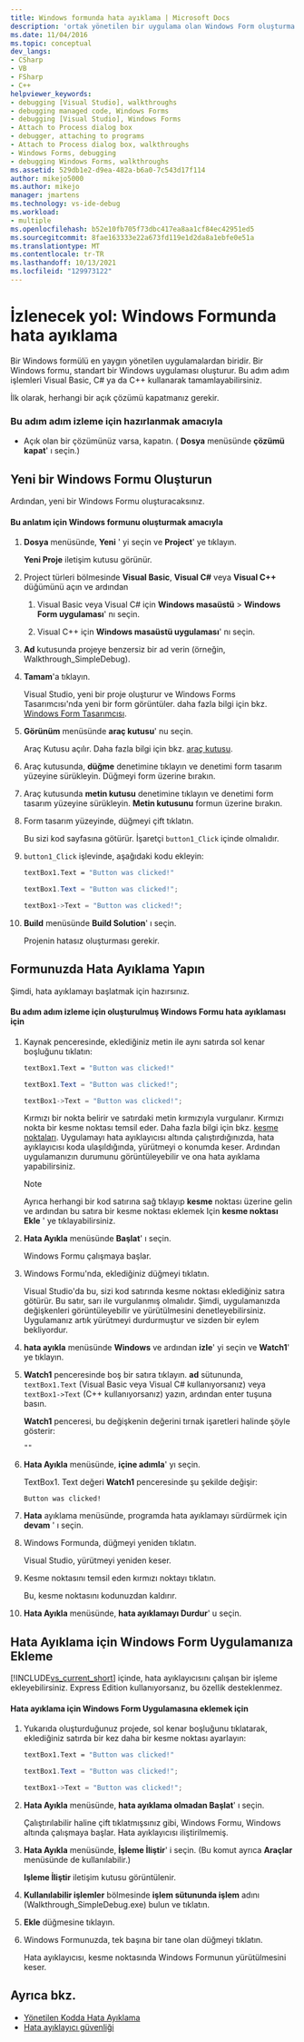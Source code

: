 ```yaml
---
title: Windows formunda hata ayıklama | Microsoft Docs
description: 'ortak yönetilen bir uygulama olan Windows Form oluşturma ve hata ayıklama işlemlerini öğrenmek için bir yönergeyi izleyin. C#, Visual Basic, C++ veya F # kullanabilirsiniz.'
ms.date: 11/04/2016
ms.topic: conceptual
dev_langs:
- CSharp
- VB
- FSharp
- C++
helpviewer_keywords:
- debugging [Visual Studio], walkthroughs
- debugging managed code, Windows Forms
- debugging [Visual Studio], Windows Forms
- Attach to Process dialog box
- debugger, attaching to programs
- Attach to Process dialog box, walkthroughs
- Windows Forms, debugging
- debugging Windows Forms, walkthroughs
ms.assetid: 529db1e2-d9ea-482a-b6a0-7c543d17f114
author: mikejo5000
ms.author: mikejo
manager: jmartens
ms.technology: vs-ide-debug
ms.workload:
- multiple
ms.openlocfilehash: b52e10fb705f73dbc417ea8aa1cf84ec42951ed5
ms.sourcegitcommit: 8fae163333e22a673fd119e1d2da8a1ebfe0e51a
ms.translationtype: MT
ms.contentlocale: tr-TR
ms.lasthandoff: 10/13/2021
ms.locfileid: "129973122"
---
```

# <a name="walkthrough-debugging-a-windows-form"></a>İzlenecek yol: Windows Formunda hata ayıklama
Bir Windows formülü en yaygın yönetilen uygulamalardan biridir. Bir Windows formu, standart bir Windows uygulaması oluşturur. Bu adım adım işlemleri Visual Basic, C# ya da C++ kullanarak tamamlayabilirsiniz.

 İlk olarak, herhangi bir açık çözümü kapatmanız gerekir.

### <a name="to-prepare-for-this-walkthrough"></a>Bu adım adım izleme için hazırlanmak amacıyla

- Açık olan bir çözümünüz varsa, kapatın. ( **Dosya** menüsünde **çözümü kapat**' ı seçin.)

## <a name="create-a-new-windows-form"></a>Yeni bir Windows Formu Oluşturun
 Ardından, yeni bir Windows Formu oluşturacaksınız.

#### <a name="to-create-the-windows-form-for-this-walkthrough"></a>Bu anlatım için Windows formunu oluşturmak amacıyla

1. **Dosya** menüsünde, **Yeni** ' yi seçin ve **Project**' ye tıklayın.

     **Yeni Proje** iletişim kutusu görünür.

2. Project türleri bölmesinde **Visual Basic**, **Visual C#** veya **Visual C++** düğümünü açın ve ardından

    1. Visual Basic veya Visual C# için **Windows masaüstü**  >  **Windows Form uygulaması**' nı seçin.

    2. Visual C++ için **Windows masaüstü uygulaması**' nı seçin.

3. **Ad** kutusunda projeye benzersiz bir ad verin (örneğin, Walkthrough_SimpleDebug).

4. **Tamam**'a tıklayın.

     Visual Studio, yeni bir proje oluşturur ve Windows Forms Tasarımcısı'nda yeni bir form görüntüler. daha fazla bilgi için bkz. [Windows Form Tasarımcısı](/previous-versions/visualstudio/visual-studio-2010/e06hs424\(v\=vs.100\)).

5. **Görünüm** menüsünde **araç kutusu**' nu seçin.

     Araç Kutusu açılır. Daha fazla bilgi için bkz. [araç kutusu](../ide/reference/toolbox.md).

6. Araç kutusunda, **düğme** denetimine tıklayın ve denetimi form tasarım yüzeyine sürükleyin. Düğmeyi form üzerine bırakın.

7. Araç kutusunda **metin kutusu** denetimine tıklayın ve denetimi form tasarım yüzeyine sürükleyin. **Metin kutusunu** formun üzerine bırakın.

8. Form tasarım yüzeyinde, düğmeyi çift tıklatın.

     Bu sizi kod sayfasına götürür. İşaretçi `button1_Click` içinde olmalıdır.

10. `button1_Click` işlevinde, aşağıdaki kodu ekleyin:

    ```vb
    textBox1.Text = "Button was clicked!"
    ```

    ```csharp
    textBox1.Text = "Button was clicked!";
    ```

    ```cpp
    textBox1->Text = "Button was clicked!";
    ```

11. **Build** menüsünde **Build Solution**' ı seçin.

     Projenin hatasız oluşturması gerekir.

## <a name="debug-your-form"></a>Formunuzda Hata Ayıklama Yapın
 Şimdi, hata ayıklamayı başlatmak için hazırsınız.

#### <a name="to-debug-the-windows-form-created-for-this-walkthrough"></a>Bu adım adım izleme için oluşturulmuş Windows Formu hata ayıklaması için

1. Kaynak penceresinde, eklediğiniz metin ile aynı satırda sol kenar boşluğunu tıklatın:

     ```vb
    textBox1.Text = "Button was clicked!"
    ```

    ```csharp
    textBox1.Text = "Button was clicked!";
    ```

    ```cpp
    textBox1->Text = "Button was clicked!";
    ```

     Kırmızı bir nokta belirir ve satırdaki metin kırmızıyla vurgulanır. Kırmızı nokta bir kesme noktası temsil eder. Daha fazla bilgi için bkz. [kesme noktaları](/previous-versions/ktf38f66(v=vs.100)). Uygulamayı hata ayıklayıcısı altında çalıştırdığınızda, hata ayıklayıcısı koda ulaşıldığında, yürütmeyi o konumda keser. Ardından uygulamanızın durumunu görüntüleyebilir ve ona hata ayıklama yapabilirsiniz.

    > [!NOTE]
    > Ayrıca herhangi bir kod satırına sağ tıklayıp **kesme** noktası üzerine gelin ve ardından bu satıra bir kesme noktası eklemek Için **kesme noktası Ekle** ' ye tıklayabilirsiniz.

2. **Hata Ayıkla** menüsünde **Başlat**' ı seçin.

     Windows Formu çalışmaya başlar.

3. Windows Formu'nda, eklediğiniz düğmeyi tıklatın.

     Visual Studio'da bu, sizi kod satırında kesme noktası eklediğiniz satıra götürür. Bu satır, sarı ile vurgulanmış olmalıdır. Şimdi, uygulamanızda değişkenleri görüntüleyebilir ve yürütülmesini denetleyebilirsiniz. Uygulamanız artık yürütmeyi durdurmuştur ve sizden bir eylem bekliyordur.

4. **hata ayıkla** menüsünde **Windows** ve ardından **izle**' yi seçin ve **Watch1**' ye tıklayın.

5. **Watch1** penceresinde boş bir satıra tıklayın. **ad** sütununda, `textBox1.Text` (Visual Basic veya Visual C# kullanıyorsanız) veya `textBox1->Text` (C++ kullanıyorsanız) yazın, ardından enter tuşuna basın.

     **Watch1** penceresi, bu değişkenin değerini tırnak işaretleri halinde şöyle gösterir:

    `""`

6. **Hata Ayıkla** menüsünde, **içine adımla**' yı seçin.

     TextBox1. Text değeri **Watch1** penceresinde şu şekilde değişir:

    `Button was clicked!`

7. **Hata** ayıklama menüsünde, programda hata ayıklamayı sürdürmek için **devam** ' ı seçin.

8. Windows Formunda, düğmeyi yeniden tıklatın.

     Visual Studio, yürütmeyi yeniden keser.

9. Kesme noktasını temsil eden kırmızı noktayı tıklatın.

     Bu, kesme noktasını kodunuzdan kaldırır.

10. **Hata Ayıkla** menüsünde, **hata ayıklamayı Durdur**' u seçin.

## <a name="attach-to-your-windows-form-application-for-debugging"></a>Hata Ayıklama için Windows Form Uygulamanıza Ekleme
 [!INCLUDE[vs_current_short](../code-quality/includes/vs_current_short_md.md)] içinde, hata ayıklayıcısını çalışan bir işleme ekleyebilirsiniz. Express Edition kullanıyorsanız, bu özellik desteklenmez.

#### <a name="to-attach-to-the-windows-form-application-for-debugging"></a>Hata ayıklama için Windows Form Uygulamasına eklemek için

1. Yukarıda oluşturduğunuz projede, sol kenar boşluğunu tıklatarak, eklediğiniz satırda bir kez daha bir kesme noktası ayarlayın:

     ```vb
    textBox1.Text = "Button was clicked!"
    ```

    ```csharp
    textBox1.Text = "Button was clicked!";
    ```

    ```cpp
    textBox1->Text = "Button was clicked!";
    ```

2. **Hata Ayıkla** menüsünde, **hata ayıklama olmadan Başlat**' ı seçin.

     Çalıştırılabilir haline çift tıklatmışsınız gibi, Windows Formu, Windows altında çalışmaya başlar. Hata ayıklayıcısı iliştirilmemiş.

3. **Hata Ayıkla** menüsünde, **İşleme İliştir**' i seçin. (Bu komut ayrıca **Araçlar** menüsünde de kullanılabilir.)

     **Işleme İliştir** iletişim kutusu görüntülenir.

4. **Kullanılabilir işlemler** bölmesinde **işlem sütununda işlem** adını (Walkthrough_SimpleDebug.exe) bulun ve tıklatın.

5. **Ekle** düğmesine tıklayın.

6. Windows Formunuzda, tek başına bir tane olan düğmeyi tıklatın.

     Hata ayıklayıcısı, kesme noktasında Windows Formunun yürütülmesini keser.

## <a name="see-also"></a>Ayrıca bkz.
- [Yönetilen Kodda Hata Ayıklama](../debugger/debugging-managed-code.md)
- [Hata ayıklayıcı güvenliği](../debugger/debugger-security.md)